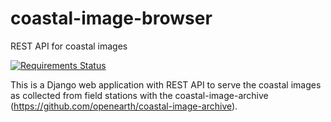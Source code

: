 # coastal-image-browser
REST API for coastal images

[![Requirements Status](https://requires.io/github/openearth/coastal-image-browser/requirements.svg?branch=master)](https://requires.io/github/openearth/coastal-image-browser/requirements/?branch=master)

This is a Django web application with REST API to serve the coastal images as collected from field stations with the coastal-image-archive (https://github.com/openearth/coastal-image-archive).
